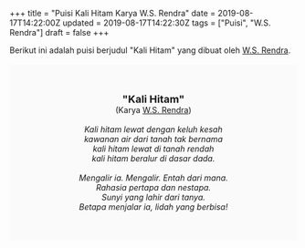 +++
title = "Puisi Kali Hitam Karya W.S. Rendra"
date = 2019-08-17T14:22:00Z
updated = 2019-08-17T14:22:30Z
tags = ["Puisi", "W.S. Rendra"]
draft = false
+++

<div dir="ltr" style="text-align: left;" trbidi="on"><div style="text-align: justify;">Berikut ini adalah puisi berjudul "Kali Hitam" yang dibuat oleh <a href="https://ensiklopedia.kemdikbud.go.id/sastra/artikel/Rendra" target="_blank">W.S. Rendra</a>.</div><br /><div style="background: #FAFAFA; font-size: 14px; height: auto; margin: 0 auto; padding: 50px; text-align: center; width: auto;"><span style="font-size: 18px;"><b>"Kali Hitam"</b></span><br />(Karya <a href="https://www.sekata.web.id/tags/w.s.-rendra" target="_blank">W.S. Rendra</a>) <br /><br /><i>Kali hitam lewat dengan keluh kesah<br />kawanan air dari tanah tak bernama<br />kali hitam lewat di tanah rendah<br />kali hitam beralur di dasar dada.<br /><br />Mengalir ia. Mengalir. Entah dari mana.<br />Rahasia pertapa dan nestapa.<br />Sunyi yang lahir dari tanya.<br />Betapa menjalar ia, lidah yang berbisa!</i> </div></div>
